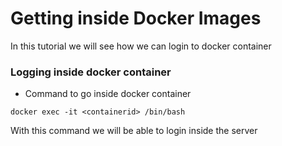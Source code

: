 # Getting inside Docker Images
In this tutorial we will see how we can login to docker container

### Logging inside docker container
- Command to go inside docker container

```docker
docker exec -it <containerid> /bin/bash
```
With this command we will be able to login inside the server 